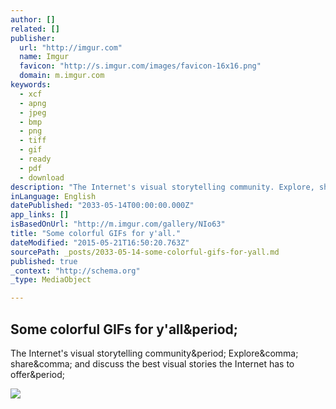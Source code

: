 ```yaml
---
author: []
related: []
publisher:
  url: "http://imgur.com"
  name: Imgur
  favicon: "http://s.imgur.com/images/favicon-16x16.png"
  domain: m.imgur.com
keywords:
  - xcf
  - apng
  - jpeg
  - bmp
  - png
  - tiff
  - gif
  - ready
  - pdf
  - download
description: "The Internet's visual storytelling community. Explore, share, and discuss the best visual stories the Internet has to offer."
inLanguage: English
datePublished: "2033-05-14T00:00:00.000Z"
app_links: []
isBasedOnUrl: "http://m.imgur.com/gallery/NIo63"
title: "Some colorful GIFs for y'all."
dateModified: "2015-05-21T16:50:20.763Z"
sourcePath: _posts/2033-05-14-some-colorful-gifs-for-yall.md
published: true
_context: "http://schema.org"
_type: MediaObject

---
```

<article style=""><h1>Some colorful GIFs for y'all&amp;period;</h1><p>The Internet's visual storytelling community&amp;period; Explore&amp;comma; share&amp;comma; and discuss the best visual stories the Internet has to offer&amp;period;</p><img src="http://i.imgur.com/ewfMZTM.jpg?fb" /></article>
